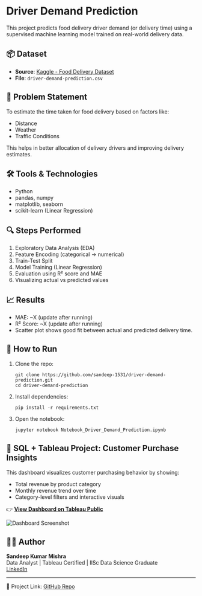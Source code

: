 # Driver Demand Prediction

This project predicts food delivery driver demand (or delivery time) using a supervised machine learning model trained on real-world delivery data.

## 📦 Dataset

- **Source**: [Kaggle - Food Delivery Dataset](https://www.kaggle.com/datasets/gauravmalik26/food-delivery-dataset)
- **File**: `driver-demand-prediction.csv`

## 📌 Problem Statement

To estimate the time taken for food delivery based on factors like:
- Distance
- Weather
- Traffic Conditions

This helps in better allocation of delivery drivers and improving delivery estimates.

## 🛠️ Tools & Technologies

- Python
- pandas, numpy
- matplotlib, seaborn
- scikit-learn (Linear Regression)

## 🔍 Steps Performed

1. Exploratory Data Analysis (EDA)
2. Feature Encoding (categorical → numerical)
3. Train-Test Split
4. Model Training (Linear Regression)
5. Evaluation using R² score and MAE
6. Visualizing actual vs predicted values

## 📈 Results

- MAE: ~X (update after running)
- R² Score: ~X (update after running)
- Scatter plot shows good fit between actual and predicted delivery time.

## 🚀 How to Run

1. Clone the repo:
   ```
   git clone https://github.com/sandeep-1531/driver-demand-prediction.git
   cd driver-demand-prediction
   ```

2. Install dependencies:
   ```
   pip install -r requirements.txt
   ```

3. Open the notebook:
   ```
   jupyter notebook Notebook_Driver_Demand_Prediction.ipynb
   ```

## 🧭 SQL + Tableau Project: Customer Purchase Insights

This dashboard visualizes customer purchasing behavior by showing:

- Total revenue by product category
- Monthly revenue trend over time
- Category-level filters and interactive visuals

👉 [**View Dashboard on Tableau Public**](https://public.tableau.com/app/profile/sandeep.kumar.mishra2976/viz/CustomerPurchaseInsightsDashboard/CustomerPurchaseInsightsDashboard)

![Dashboard Screenshot](dashboard_screenshot.png)


## 👨‍💻 Author

**Sandeep Kumar Mishra**  
Data Analyst | Tableau Certified | IISc Data Science Graduate  
[LinkedIn](https://www.linkedin.com/in/sandeep-km-09ab4892/)

---

🔗 Project Link: [GitHub Repo](https://github.com/sandeep-1531/driver-demand-prediction)
